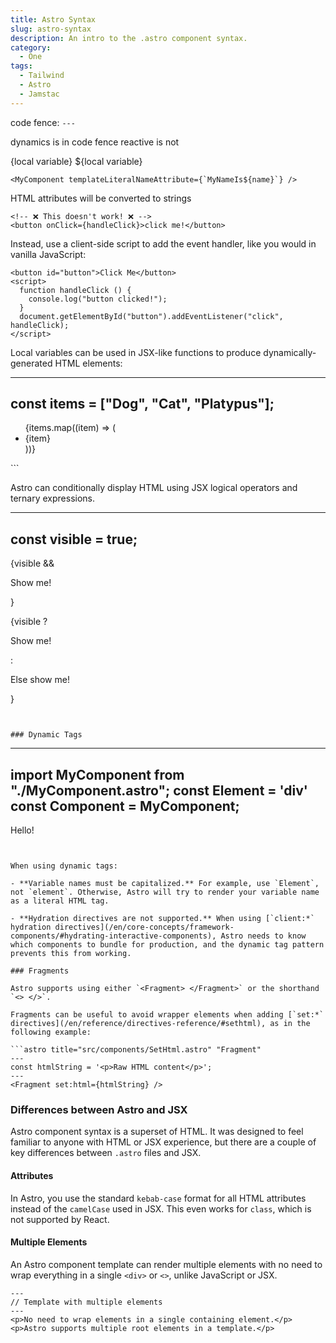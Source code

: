 ```yaml
---
title: Astro Syntax
slug: astro-syntax
description: An intro to the .astro component syntax.
category:
  - One
tags:
  - Tailwind
  - Astro
  - Jamstac
---
```



code fence: `---`

dynamics is in code fence
reactive is not

{local variable}
${local variable}

```
<MyComponent templateLiteralNameAttribute={`MyNameIs${name}`} />
```


HTML attributes will be converted to strings

```
<!-- ❌ This doesn't work! ❌ -->
<button onClick={handleClick}>click me!</button>
```

Instead, use a client-side script to add the event handler, like you would in vanilla JavaScript:

```
<button id="button">Click Me</button>
<script>
  function handleClick () {
    console.log("button clicked!");
  }
  document.getElementById("button").addEventListener("click", handleClick);
</script>
```


Local variables can be used in JSX-like functions to produce dynamically-generated HTML elements:


---
const items = ["Dog", "Cat", "Platypus"];
---
<ul>
  {items.map((item) => (
    <li>{item}</li>
  ))}
</ul>
```

Astro can conditionally display HTML using JSX logical operators and ternary expressions.

---
const visible = true;
---
{visible && <p>Show me!</p>}

{visible ? <p>Show me!</p> : <p>Else show me!</p>}
```


### Dynamic Tags

```
---
import MyComponent from "./MyComponent.astro";
const Element = 'div'
const Component = MyComponent;
---
<Element>Hello!</Element> <!-- renders as <div>Hello!</div> -->
<Component /> <!-- renders as <MyComponent /> -->
```


When using dynamic tags:

- **Variable names must be capitalized.** For example, use `Element`, not `element`. Otherwise, Astro will try to render your variable name as a literal HTML tag.

- **Hydration directives are not supported.** When using [`client:*` hydration directives](/en/core-concepts/framework-components/#hydrating-interactive-components), Astro needs to know which components to bundle for production, and the dynamic tag pattern prevents this from working.

### Fragments

Astro supports using either `<Fragment> </Fragment>` or the shorthand `<> </>`.

Fragments can be useful to avoid wrapper elements when adding [`set:*` directives](/en/reference/directives-reference/#sethtml), as in the following example:

```astro title="src/components/SetHtml.astro" "Fragment"
---
const htmlString = '<p>Raw HTML content</p>';
---
<Fragment set:html={htmlString} />
```

### Differences between Astro and JSX

Astro component syntax is a superset of HTML. It was designed to feel familiar to anyone with HTML or JSX experience, but there are a couple of key differences between `.astro` files and JSX.

#### Attributes

In Astro, you use the standard `kebab-case` format for all HTML attributes instead of the `camelCase` used in JSX. This even works for `class`, which is not supported by React.

<!-- ```jsx del={1} ins={2} title="example.astro"
<div className="box" dataValue="3" />
<div class="box" data-value="3" />
``` -->

#### Multiple Elements

An Astro component template can render multiple elements with no need to wrap everything in a single `<div>` or `<>`, unlike JavaScript or JSX.

```astro title="src/components/RootElements.astro"
---
// Template with multiple elements
---
<p>No need to wrap elements in a single containing element.</p>
<p>Astro supports multiple root elements in a template.</p>
```
